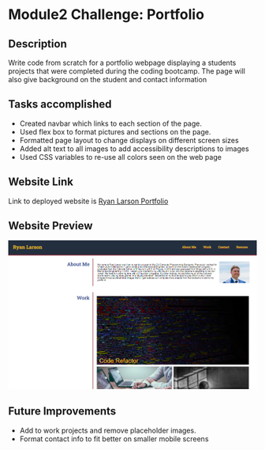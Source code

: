 # Module2 Challenge: Portfolio

## Description

Write code from scratch for a portfolio webpage displaying a students projects that were completed during the coding bootcamp. The page will also give background on the student and contact information

## Tasks accomplished

<ul>
    <li>Created navbar which links to each section of the page.</li>
    <li>Used flex box to format pictures and sections on the page.</li>
    <li>Formatted page layout to change displays on different screen sizes</li>
    <li>Added alt text to all images to add accessibility descriptions to images</li>
    <li>Used CSS variables to re-use all colors seen on the web page</li>
</ul>

## Website Link

Link to deployed website is [Ryan Larson Portfolio](https://larsonrj.github.io/ryan-larson-portfolio/)

## Website Preview

![Screenshot of Ryan Larson Portfolio](./Assets/portfolio-screenshot.PNG)

## Future Improvements

<ul>
    <li> Add to work projects and remove placeholder images.</li>
    <li> Format contact info to fit better on smaller mobile screens</li>